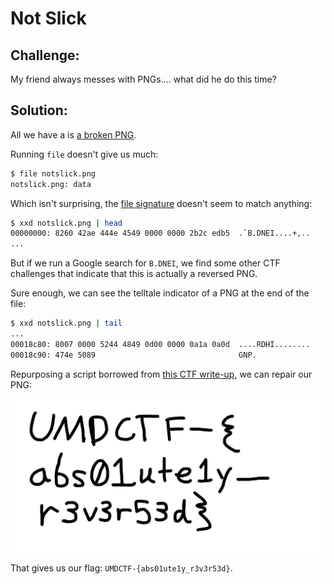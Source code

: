 # Not Slick

## Challenge:

My friend always messes with PNGs.... what did he do this time?

## Solution:

All we have a is [a broken PNG](notslick.png).

Running `file` doesn't give us much:

```bash
$ file notslick.png
notslick.png: data
```

Which isn't surprising, the [file signature](https://en.wikipedia.org/wiki/List_of_file_signatures) doesn't seem to match anything:

```bash
$ xxd notslick.png | head
00000000: 8260 42ae 444e 4549 0000 0000 2b2c edb5  .`B.DNEI....+,..
...
```

But if we run a Google search for `B.DNEI`, we find some other CTF challenges that indicate that this is actually a reversed PNG.

Sure enough, we can see the telltale indicator of a PNG at the end of the file:

```bash
$ xxd notslick.png | tail
...
00018c80: 8007 0000 5244 4849 0d00 0000 0a1a 0a0d  ....RDHI........
00018c90: 474e 5089                                GNP.
```

Repurposing a script borrowed from [this CTF write-up](https://ctftime.org/writeup/18056), we can repair our PNG:

<img src="reversed.png" alt="GNP" width="600">

That gives us our flag: `UMDCTF-{abs01ute1y_r3v3r53d}`.
